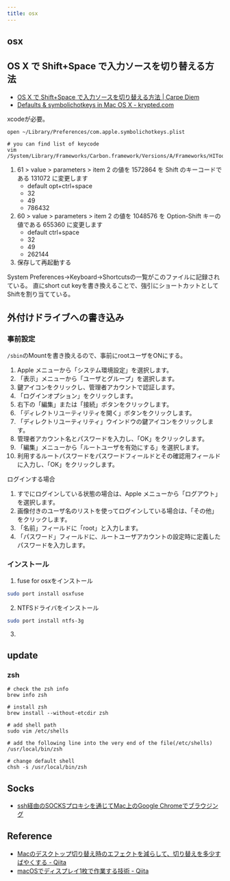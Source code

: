 ```yaml
---
title: osx
---
```


## osx

## OS X で Shift+Space で入力ソースを切り替える方法
* [OS X で Shift+Space で入力ソースを切り替える方法 | Carpe Diem](https://www.sssg.org/blogs/naoya/archives/2579)
* [Defaults & symbolichotkeys in Mac OS X - krypted.com](http://krypted.com/mac-os-x/defaults-symbolichotkeys/)

xcodeが必要。

```
open ~/Library/Preferences/com.apple.symbolichotkeys.plist
```

```
# you can find list of keycode
vim /System/Library/Frameworks/Carbon.framework/Versions/A/Frameworks/HIToolbox.framework/Versions/A/Headers/Events.h
```

1. 61 > value > parameters > item 2 の値を 1572864 を Shift のキーコードである 131072 に変更します
    * default opt+ctrl+space
    * 32
    * 49
    * 786432
2. 60 > value > parameters > item 2 の値を 1048576 を Option-Shift キーの値である 655360 に変更します
    * default ctrl+space
    * 32
    * 49
    * 262144
3. 保存して再起動する

System Preferences->Keyboard->Shortcutsの一覧がこのファイルに記録されている。
直にshort cut keyを書き換えることで、強引にショートカットとしてShiftを割り当てている。


## 外付けドライブへの書き込み

### 事前設定
`/sbin`のMountを書き換えるので、事前にrootユーザをONにする。
1. Apple メニューから「システム環境設定」を選択します。
2. 「表示」メニューから「ユーザとグループ」を選択します。
3. 鍵アイコンをクリックし、管理者アカウントで認証します。
4. 「ログインオプション」をクリックします。
5. 右下の「編集」または「接続」ボタンをクリックします。
6. 「ディレクトリユーティリティを開く」ボタンをクリックします。
7. 「ディレクトリユーティリティ」ウインドウの鍵アイコンをクリックします。
8. 管理者アカウント名とパスワードを入力し、「OK」をクリックします。
9. 「編集」メニューから「ルートユーザを有効にする」を選択します。
10. 利用するルートパスワードをパスワードフィールドとその確認用フィールドに入力し、「OK」をクリックします。

ログインする場合
1. すでにログインしている状態の場合は、Apple メニューから「ログアウト」を選択します。
2. 画像付きのユーザ名のリストを使ってログインしている場合は、「その他」をクリックします。
3. 「名前」フィールドに「root」と入力します。
4. 「パスワード」フィールドに、ルートユーザアカウントの設定時に定義したパスワードを入力します。


### インストール

1. fuse for osxをインストール
```zsh
sudo port install osxfuse
```
2. NTFSドライバをインストール
```zsh
sudo port install ntfs-3g
```
3. 

## update

### zsh

```shell
# check the zsh info
brew info zsh

# install zsh
brew install --without-etcdir zsh

# add shell path
sudo vim /etc/shells

# add the following line into the very end of the file(/etc/shells)
/usr/local/bin/zsh

# change default shell
chsh -s /usr/local/bin/zsh
```

## Socks
* [ssh経由のSOCKSプロキシを通じてMac上のGoogle Chromeでブラウジング](http://blog.wktk.co.jp/ja/entry/2014/03/11/ssh-socks-proxy-mac-chrome)


## Reference
* [Macのデスクトップ切り替え時のエフェクトを減らして、切り替えを多少すばやくする - Qiita](http://qiita.com/ikedakenno/items/58daf8a961f1813b3c1b)
* [macOSでディスプレイ1枚で作業する技術 - Qiita](http://qiita.com/saboyutaka/items/d6cfd2a2b60f1a374d60)
